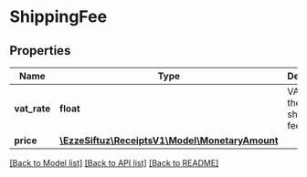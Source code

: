 # ShippingFee

## Properties
Name | Type | Description | Notes
------------ | ------------- | ------------- | -------------
**vat_rate** | **float** | VAT rate for the specific shipping fee | 
**price** | [**\EzzeSiftuz\ReceiptsV1\Model\MonetaryAmount**](MonetaryAmount.md) |  | 

[[Back to Model list]](../../README.md#documentation-for-models) [[Back to API list]](../../README.md#documentation-for-api-endpoints) [[Back to README]](../../README.md)

